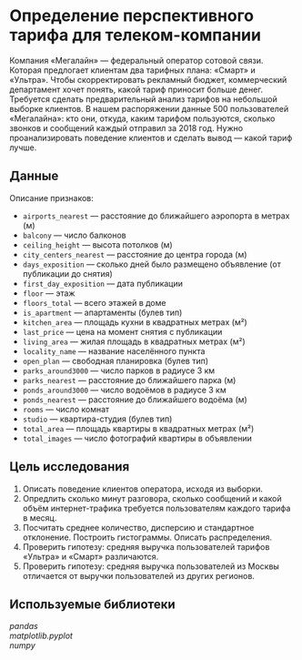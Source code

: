 # Определение перспективного тарифа для телеком-компании

Компания «Мегалайн» — федеральный оператор сотовой связи. Которая предлогает клиентам два тарифных плана: «Смарт» и «Ультра». Чтобы скорректировать рекламный бюджет, коммерческий департамент хочет понять, какой тариф приносит больше денег. Требуется сделать предварительный анализ тарифов на небольшой выборке клиентов. В нашем распоряжении данные 500 пользователей «Мегалайна»: кто они, откуда, каким тарифом пользуются, сколько звонков и сообщений каждый отправил за 2018 год. Нужно проанализировать поведение клиентов и сделать вывод — какой тариф лучше.

## Данные

Описание признаков:  
- `airports_nearest` — расстояние до ближайшего аэропорта в метрах (м)
- `balcony` — число балконов
- `ceiling_height` — высота потолков (м)
- `city_centers_nearest` — расстояние до центра города (м)
- `days_exposition` — сколько дней было размещено объявление (от публикации до снятия)
- `first_day_exposition` — дата публикации
- `floor` — этаж
- `floors_total` — всего этажей в доме
- `is_apartment` — апартаменты (булев тип)
- `kitchen_area` — площадь кухни в квадратных метрах (м²)
- `last_price` — цена на момент снятия с публикации
- `living_area` — жилая площадь в квадратных метрах (м²)
- `locality_name` — название населённого пункта
- `open_plan` — свободная планировка (булев тип)
- `parks_around3000` — число парков в радиусе 3 км
- `parks_nearest` — расстояние до ближайшего парка (м)
- `ponds_around3000` — число водоёмов в радиусе 3 км
- `ponds_nearest` — расстояние до ближайшего водоёма (м)
- `rooms` — число комнат
- `studio` — квартира-студия (булев тип)
- `total_area` — площадь квартиры в квадратных метрах (м²)
- `total_images` — число фотографий квартиры в объявлении

## Цель исследования 

1. Описать поведение клиентов оператора, исходя из выборки.
2. Опредлить сколько минут разговора, сколько сообщений и какой объём интернет-трафика требуется пользователям каждого тарифа в месяц.
3. Посчитать среднее количество, дисперсию и стандартное отклонение. Построить гистограммы. Описать распределения.
4. Проверить гипотезу: средняя выручка пользователей тарифов «Ультра» и «Смарт» различаются.
5. Проверить гипотезу: средняя выручка пользователей из Москвы отличается от выручки пользователей из других регионов.


## Используемые библиотеки
*pandas*    
*matplotlib.pyplot*  
*numpy*
